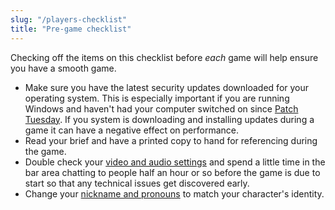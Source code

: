 ```yaml
---
slug: "/players-checklist"
title: "Pre-game checklist"
---
```


Checking off the items on this checklist before *each* game will help ensure you
have a smooth game.

* Make sure you have the latest security updates downloaded for your operating
  system. This is especially important if you are running Windows and haven't
  had your computer switched on since [Patch
  Tuesday](https://en.wikipedia.org/wiki/Patch_Tuesday). If you system is
  downloading and installing updates during a game it can have a negative effect
  on performance.
* Read your brief and have a printed copy to hand for referencing during the game.
* Double check your [video and audio settings](/players-configure-av) and spend
  a little time in the bar area chatting to people half an hour or so before the
  game is due to start so that any technical issues get discovered early.
* Change your [nickname and pronouns](/players-identity) to match your
  character's identity.
